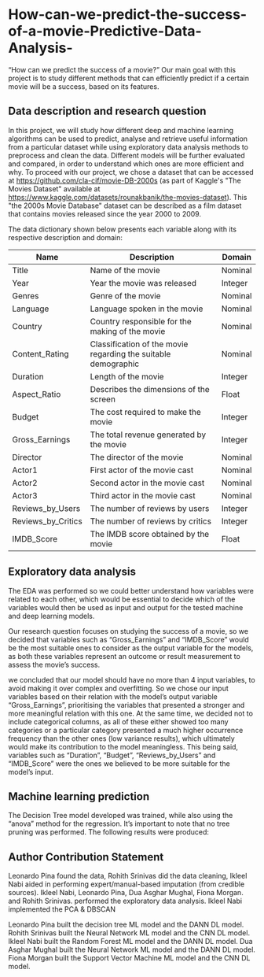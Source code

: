 # How-can-we-predict-the-success-of-a-movie-Predictive-Data-Analysis-
“How can we predict the success of a movie?” Our main goal with this project is to study different methods that can efficiently predict if a certain movie will be a success, based on its features. 

## Data description and research question

In this project, we will study how different deep and machine learning algorithms can be used to predict, analyse and retrieve useful information from a particular dataset while using exploratory data analysis methods to preprocess and clean the data. Different models will be further evaluated and compared, in order to understand which ones are more efficient and why.
To proceed with our project, we chose a dataset that can be accessed at https://github.com/cla-cif/movie-DB-2000s (as part of Kaggle's "The Movies Dataset" available at https://www.kaggle.com/datasets/rounakbanik/the-movies-dataset). This "the 2000s Movie Database" dataset can be described as a film dataset that contains movies released since the year 2000 to 2009.

The data dictionary shown below presents each variable along with its respective description and domain:

| Name               | Description                                                                 | Domain     |
|--------------------|-----------------------------------------------------------------------------|------------|
| Title              | Name of the movie                                                           | Nominal |
| Year               | Year the movie was released                                                 | Integer |
| Genres             | Genre of the movie                                                          | Nominal |
| Language           | Language spoken in the movie                                                | Nominal |
| Country            | Country responsible for the making of the movie                            | Nominal |
| Content_Rating     | Classification of the movie regarding the suitable demographic             | Nominal |
| Duration           | Length of the movie                                                         | Integer |
| Aspect_Ratio       | Describes the dimensions of the screen                                      | Float |
| Budget             | The cost required to make the movie                                         | Integer |
| Gross_Earnings     | The total revenue generated by the movie                                    | Integer |
| Director           | The director of the movie                                                   | Nominal |
| Actor1             | First actor of the movie cast                                               | Nominal |
| Actor2             | Second actor in the movie cast                                              | Nominal |
| Actor3             | Third actor in the movie cast                                               | Nominal |
| Reviews_by_Users   | The number of reviews by users                                              | Integer |
| Reviews_by_Critics | The number of reviews by critics                                            | Integer |
| IMDB_Score         | The IMDB score obtained by the movie                                        | Float |

## Exploratory data analysis

The EDA was performed so we could better understand how variables were related to each other, which would be essential to decide which of the variables would then be used as input and output for the tested machine and deep learning models.

Our research question focuses on studying the success of a movie, so we decided that variables such as “Gross_Earnings” and “IMDB_Score” would be the most suitable ones to consider as the output variable for the models, as both these variables represent an outcome or result measurement to assess the movie’s success.

we concluded that our model should have no more than 4 input variables, to avoid making it over complex and overfitting. So we chose our input variables based on their relation with the model’s output variable “Gross_Earnings”, prioritising the variables that presented a stronger and more meaningful relation with this one. At the same time, we decided not to include categorical columns, as all of these either showed too many categories or a particular category presented a much higher occurrence frequency than the other ones (low variance results), which ultimately would make its contribution to the model meaningless. This being said, variables such as “Duration”, “Budget”, “Reviews_by_Users” and “IMDB_Score” were the ones we believed to be more suitable for the model’s input.



## Machine learning prediction

The Decision Tree model developed was trained, while also using the “anova” method for the regression. It’s important to note that no tree pruning was performed. The following results were produced:

## Author Contribution Statement

Leonardo Pina found the data, Rohith Srinivas did the data cleaning, Ikleel Nabi aided in performing expert/manual-based imputation (from credible sources). Ikleel Nabi, Leonardo Pina, Dua Asghar Mughal, Fiona Morgan. and Rohith Srinivas. performed the exploratory data analysis. Ikleel Nabi implemented the PCA & DBSCAN

Leonardo Pina built the decision tree ML model and the DANN DL model. Rohith Srinivas built the Neural Network ML model and the CNN DL model. Ikleel Nabi built the Random Forest ML model and the DANN DL model. Dua Asghar Mughal built the Neural Network ML model and the DANN DL model. Fiona Morgan built the Support Vector Machine ML model and the CNN DL model.

